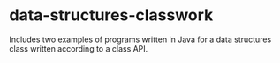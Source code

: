 # data-structures-classwork
Includes two examples of programs written in Java for a data structures class written according to a class API.
